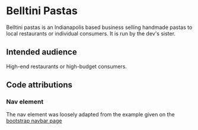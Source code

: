 # Belltini Pastas
Belltini pastas is an Indianapolis based business selling handmade pastas to local restaurants or individual consumers. It is run by the dev's sister.

## Intended audience
High-end restaurants or high-budget consumers.

## Code attributions
### Nav element
The nav element was loosely adapted from the example given on the [bootstrap navbar page](https://getbootstrap.com/docs/4.0/components/navbar/)